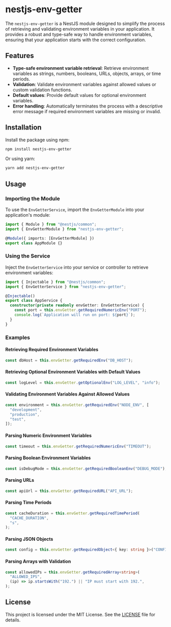 # nestjs-env-getter

The `nestjs-env-getter` is a NestJS module designed to simplify the process of retrieving and validating environment variables in your application. It provides a robust and type-safe way to handle environment variables, ensuring that your application starts with the correct configuration.

## Features

- **Type-safe environment variable retrieval**: Retrieve environment variables as strings, numbers, booleans, URLs, objects, arrays, or time periods.
- **Validation**: Validate environment variables against allowed values or custom validation functions.
- **Default values**: Provide default values for optional environment variables.
- **Error handling**: Automatically terminates the process with a descriptive error message if required environment variables are missing or invalid.

## Installation

Install the package using npm:

```bash
npm install nestjs-env-getter
```

Or using yarn:

```bash
yarn add nestjs-env-getter
```

## Usage

### Importing the Module

To use the `EnvGetterService`, import the `EnvGetterModule` into your application's module:

```typescript
import { Module } from "@nestjs/common";
import { EnvGetterModule } from "nestjs-env-getter";

@Module({ imports: [EnvGetterModule] })
export class AppModule {}
```

### Using the Service

Inject the `EnvGetterService` into your service or controller to retrieve environment variables:

```typescript
import { Injectable } from "@nestjs/common";
import { EnvGetterService } from "nestjs-env-getter";

@Injectable()
export class AppService {
  constructor(private readonly envGetter: EnvGetterService) {
    const port = this.envGetter.getRequiredNumericEnv("PORT");
    console.log(`Application will run on port: ${port}`);
  }
}
```

### Examples

#### Retrieving Required Environment Variables

```typescript
const dbHost = this.envGetter.getRequiredEnv("DB_HOST");
```

#### Retrieving Optional Environment Variables with Default Values

```typescript
const logLevel = this.envGetter.getOptionalEnv("LOG_LEVEL", "info");
```

#### Validating Environment Variables Against Allowed Values

```typescript
const environment = this.envGetter.getRequiredEnv("NODE_ENV", [
  "development",
  "production",
  "test",
]);
```

#### Parsing Numeric Environment Variables

```typescript
const timeout = this.envGetter.getRequiredNumericEnv("TIMEOUT");
```

#### Parsing Boolean Environment Variables

```typescript
const isDebugMode = this.envGetter.getRequiredBooleanEnv("DEBUG_MODE");
```

#### Parsing URLs

```typescript
const apiUrl = this.envGetter.getRequiredURL("API_URL");
```

#### Parsing Time Periods

```typescript
const cacheDuration = this.envGetter.getRequiredTimePeriod(
  "CACHE_DURATION",
  "s",
);
```

#### Parsing JSON Objects

```typescript
const config = this.envGetter.getRequiredObject<{ key: string }>("CONFIG");
```

#### Parsing Arrays with Validation

```typescript
const allowedIPs = this.envGetter.getRequiredArray<string>(
  "ALLOWED_IPS",
  (ip) => ip.startsWith("192.") || "IP must start with 192.",
);
```

## License

This project is licensed under the MIT License. See the [LICENSE](./LICENSE) file for details.

